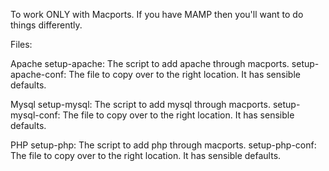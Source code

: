To work ONLY with Macports. If you have MAMP then you'll want to do things differently.

Files:

Apache
setup-apache: The script to add apache through macports.
setup-apache-conf: The file to copy over to the right location. It has sensible defaults.

Mysql
setup-mysql: The script to add mysql through macports.
setup-mysql-conf: The file to copy over to the right location. It has sensible defaults.

PHP
setup-php: The script to add php through macports.
setup-php-conf: The file to copy over to the right location. It has sensible defaults.
